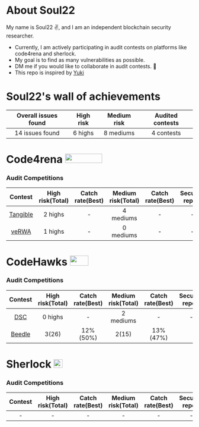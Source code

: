 # About Soul22
My name is Soul22 :v:, and I am an independent blockchain security researcher.

- Currently, I am actively participating in audit contests on platforms like code4rena and sherlock.
- My goal is to find as many vulnerabilities as possible. 
- DM me if you would like to collaborate in audit contests.  :two_men_holding_hands:
- This repo is inspired by [Yuki](https://github.com/SilentYuki)

# Soul22's wall of achievements

| Overall issues found | High risk | Medium risk | Audited contests |
|:--:|:--:|:--:|:--:|
| 14 issues found | 6 highs | 8 mediums | 4 contests |


# Code4rena <img src="https://code4rena.com/logos/c4-logo.svg" width=100 height=25>

### Audit Competitions
| Contest | High risk(Total) | Catch rate(Best) | Medium risk(Total) | Catch rate(Best) | Security report | Leaderboard |
|:--:|:--:|:--:|:--:|:--:|:--:|:--:|
| [Tangible](https://code4rena.com/contests/2023-08-tangible-caviar#top) | 2 highs  | - | 4 mediums | - | - | - | 
| [veRWA](https://code4rena.com/contests/2023-08-verwa#top) | 1 highs  | - | 0 mediums  | - | - | - |



# CodeHawks <img src="https://res.cloudinary.com/droqoz7lg/image/upload/v1689080263/snhkgvtsidryjdtx0pce.png" width=50 height=27>

### Audit Competitions
| Contest | High risk(Total) | Catch rate(Best) | Medium risk(Total) | Catch rate(Best) | Security report | Leaderboard |
|:--:|:--:|:--:|:--:|:--:|:--:|:--:|
| [DSC](https://www.codehawks.com/contests/cljx3b9390009liqwuedkn0m0) | 0 highs | - | 2 mediums | - | - | - |
| [Beedle](https://www.codehawks.com/contests/clkbo1fa20009jr08nyyf9wbx) | 3(26) | 12%(50%) | 2(15) | 13%(47%) | | 89/276	 |


# Sherlock <img src="https://audits.sherlock.xyz/_next/static/media/sherlock_logo.dc2b3290.svg" width=24 height=23.5>

### Audit Competitions
| Contest | High risk(Total) | Catch rate(Best) | Medium risk(Total) | Catch rate(Best) | Security report | Leaderboard |
|:--:|:--:|:--:|:--:|:--:|:--:|:--:|
| - | - | - | - | - | - | - |- |

